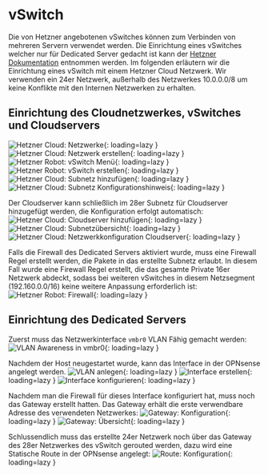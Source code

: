 # vSwitch
Die von Hetzner angebotenen vSwitches können zum Verbinden von mehreren Servern verwendet werden. Die Einrichtung eines vSwitches welcher nur für Dedicated Server gedacht ist kann der [Hetzner Dokumentation](https://docs.hetzner.com/de/robot/dedicated-server/network/vswitch/) entnommen werden. Im folgenden erläutern wir die Einrichtung eines vSwitch mit einem Hetzner Cloud Netzwerk. Wir verwenden ein 24er Netzwerk, außerhalb des Netzwerkes 10.0.0.0/8 um keine Konflikte mit den Internen Netzwerken zu erhalten.

## Einrichtung des Cloudnetzwerkes, vSwitches und Cloudservers
![Hetzner Cloud: Netzwerke](../img/setup/vswitch/vswitch_create1.png?raw=true){: loading=lazy }
![Hetzner Cloud: Netzwerk erstellen](../img/setup/vswitch/vswitch_create2.png?raw=true){: loading=lazy }
![Hetzner Robot: vSwitch Menü](../img/setup/vswitch/vswitch_create3.png?raw=true){: loading=lazy }
![Hetzner Robot: vSwitch erstellen](../img/setup/vswitch/vswitch_create4.png?raw=true){: loading=lazy }
![Hetzner Cloud: Subnetz hinzufügen](../img/setup/vswitch/vswitch_create5.png?raw=true){: loading=lazy }
![Hetzner Cloud: Subnetz Konfigurationshinweis](../img/setup/vswitch/vswitch_create6.png?raw=true){: loading=lazy }

Der Cloudserver kann schließlich im 28er Subnetz für Cloudserver hinzugefügt werden, die Konfiguration erfolgt automatisch:
![Hetzner Cloud: Cloudserver hinzufügen](../img/setup/vswitch/vswitch_create7.png?raw=true){: loading=lazy }
![Hetzner Cloud: Subnetzübersicht](../img/setup/vswitch/vswitch_create8.png?raw=true){: loading=lazy }
![Hetzner Cloud: Netzwerkkonfiguration Cloudserver](../img/setup/vswitch/vswitch_cloudserver.png?raw=true){: loading=lazy }

Falls die Firewall des Dedicated Servers aktiviert wurde, muss eine Firewall Regel erstellt werden, die Pakete in das erstellte Subnetz erlaubt. In diesem Fall wurde eine Firewall Regel erstellt, die das gesamte Private 16er Netzwerk abdeckt, sodass bei weiteren vSwitches in diesem Netzsegment (192.160.0.0/16) keine weitere Anpassung erforderlich ist: 
![Hetzner Robot: Firewall](../img/setup/vswitch/vswitch_firewall.png?raw=true){: loading=lazy }

## Einrichtung des Dedicated Servers
Zuerst muss das Netzwerkinterface `vmbr0` VLAN Fähig gemacht werden:
![VLAN Awareness in `vmbr0`](../img/setup/vswitch/vswitch_pve_vlan_aware.png?raw=true){: loading=lazy }

Nachdem der Host neugestartet wurde, kann das Interface in der OPNsense angelegt werden.
![VLAN anlegen](../img/setup/vswitch/vswitch_opnsense_interface1.png?raw=true){: loading=lazy }
![Interface erstellen](../img/setup/vswitch/vswitch_opnsense_interface2.png?raw=true){: loading=lazy }
![Interface konfigurieren](../img/setup/vswitch/vswitch_opnsense_interface3.png?raw=true){: loading=lazy }

Nachdem man die Firewall für dieses Interface konfiguriert hat, muss noch das Gateway erstellt hatten. Das Gateway erhält die erste verwendbare Adresse des verwendeten Netzwerkes:
![Gateway: Konfiguration](../img/setup/vswitch/vswitch_opnsense_gateway1.png?raw=true){: loading=lazy }
![Gateway: Übersicht](../img/setup/vswitch/vswitch_opnsense_gateway2.png?raw=true){: loading=lazy }

Schlussendlich muss das erstellte 24er Netzwerk noch über das Gateway des 28er Netzwerkes des vSwitch gerouted werden, dazu wird eine Statische Route in der OPNsense angelegt:
![Route: Konfiguration](../img/setup/vswitch/vswitch_opnsense_route.png?raw=true){: loading=lazy }
